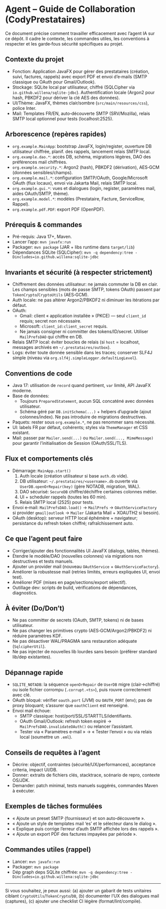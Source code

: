 # Agent – Guide de Collaboration (CodyPrestataires)

Ce document précise comment travailler efficacement avec l’agent IA sur ce dépôt. Il cadre le contexte, les commandes utiles, les conventions à respecter et les garde‑fous sécurité spécifiques au projet.

## Contexte du projet
- Fonction: Application JavaFX pour gérer des prestataires (création, suivi, factures, rappels) avec export PDF et envoi d’e‑mails (SMTP classique ou OAuth pour Gmail/Outlook).
- Stockage: SQLite local par utilisateur, chiffré (SQLCipher via `io.github.willena/sqlite-jdbc`). Authentification locale (Argon2 pour hash, PBKDF2 pour dériver la clé AES des données).
- UI/Thème: JavaFX, thèmes clair/sombre (`src/main/resources/css`), police Inter.
- Mail: Templates FR/EN, auto‑découverte SMTP (SRV/Mozilla), relais SMTP local optionnel pour tests (localhost:2525).

## Arborescence (repères rapides)
- `org.example.MainApp`: bootstrap JavaFX, login/register, ouverture DB utilisateur chiffrée, planif. des rappels, lancement relais SMTP local.
- `org.example.dao.*`: accès DB, schéma, migrations légères, DAO des préférences mail chiffrées.
- `org.example.security.*`: Argon2 (hash), PBKDF2 (dérivation), AES‑GCM (données sensibles/champs).
- `org.example.mail.*`: configuration SMTP/OAuth, Google/Microsoft OAuth (flux locaux), envoi via Jakarta Mail, relais SMTP local.
- `org.example.gui.*`: vues et dialogues (login, register, paramètres mail, aides OAuth/SMTP, thème).
- `org.example.model.*`: modèles (Prestataire, Facture, ServiceRow, Rappel).
- `org.example.pdf.PDF`: export PDF (OpenPDF).

## Prérequis & commandes
- Pré-requis: Java 17+, Maven.
- Lancer l’app: `mvn javafx:run`
- Packager: `mvn package` (JAR + libs runtime dans `target/lib`)
- Dépendances SQLite (SQLCipher): `mvn -q dependency:tree -Dincludes=io.github.willena:sqlite-jdbc`

## Invariants et sécurité (à respecter strictement)
- Chiffrement des données utilisateur: ne jamais commuter la DB en clair. Les champs sensibles (mots de passe SMTP, tokens OAuth) passent par `TokenCrypto`/`CryptoUtils` (AES‑GCM).
- Auth locale: ne pas altérer Argon2/PBKDF2 ni diminuer les itérations par défaut.
- OAuth:
  - Gmail: client « application installée » (PKCE) — seul `client_id` requis; secret non nécessaire.
  - Microsoft: `client_id:client_secret` requis.
  - Ne jamais consigner ni committer des tokens/ID/secret. Utiliser `MailPrefsDAO` qui chiffre en DB.
- Relais SMTP local: éviter boucles de relais (si `host` = localhost, messages archivés en `~/.prestataires/outbox`).
- Logs: éviter toute donnée sensible dans les traces; conserver SLF4J simple (niveau via `org.slf4j.simpleLogger.defaultLogLevel`).

## Conventions de code
- Java 17: utilisation de `record` quand pertinent, `var` limité, API JavaFX moderne.
- Base de données:
  - Toujours `PreparedStatement`, aucun SQL concaténé avec données utilisateur.
  - Schéma géré par `DB.initSchema(...)` + helpers d’upgrade (ajout colonnes/index). Ne pas introduire de migrations destructives.
- Paquets: rester sous `org.example.*`, ne pas renommer sans nécessité.
- UI: labels FR par défaut, cohérents; styles via `ThemeManager` et CSS existant.
- Mail: passer par `Mailer.send(...)` ou `Mailer.send(..., MimeMessage)` pour garantir l’initialisation de Session (OAuth/SSL/TLS).

## Flux et comportements clés
- Démarrage: `MainApp.start()`
  1) Auth locale (création utilisateur si base `auth.db` vide).
  2) DB utilisateur: `~/.prestataires/<username>.db` ouverte via `UserDB.openOrRepair(key)` (gère NOTADB, migration, WAL).
  3) DAO sécurisé: `SecureDB` chiffre/déchiffre certaines colonnes métier.
  4) UI + scheduler rappels (toutes les 60 min).
  5) Relais SMTP local (2525) pour tests.
- Envoi e‑mail: `MailPrefsDAO.load()` -> `MailPrefs` -> `OAuthServiceFactory` si provider `gmail|outlook` -> `Mailer` (Jakarta Mail + XOAUTH2 si besoin).
- OAuth (desktop): serveur HTTP local éphémère + navigateur; persistance du refresh token chiffré; rafraîchissement auto.

## Ce que l’agent peut faire
- Corriger/ajouter des fonctionnalités UI JavaFX (dialogs, tables, thèmes).
- Étendre le modèle/DAO (nouvelles colonnes) via migrations non destructives et tests manuels.
- Ajouter un provider mail (nouveau `OAuthService` + `OAuthServiceFactory`).
- Améliorer la robustesse mail (retries limités, erreurs expliquées UI, envoi test).
- Améliorer PDF (mises en page/sections/export sélectif).
- Outillage dev: scripts de build, vérifications de dépendances, diagnostics.

## À éviter (Do/Don’t)
- Ne pas committer de secrets (OAuth, SMTP, tokens) ni de bases utilisateur.
- Ne pas changer les primitives crypto (AES‑GCM/Argon2/PBKDF2) ni réduire paramètres KDF.
- Ne pas désactiver WAL/PRAGMA sans restauration adéquate (`SqlcipherUtil`).
- Ne pas injecter de nouvelles lib lourdes sans besoin (préférer standard lib/dep existantes).

## Dépannage rapide
- `SQLITE_NOTADB`: la séquence `openOrRepair` de `UserDB` migre (clair->chiffré) ou isole fichier corrompu (`.corrupt.<ts>`), puis rouvre correctement avec clé.
- OAuth bloqué: vérifier `oauth.port` (JVM) ou `OAUTH_PORT` (env); pas de proxy bloquant; s’assurer que `oauthClient` est renseigné.
- Envoi mail échoue:
  - SMTP classique: host/port/SSL/STARTTLS/identifiants.
  - OAuth Gmail/Outlook: refresh token expiré -> `MailPrefsDAO.invalidateOAuth()` ou relancer l’assistant.
  - Tester via « Paramètres e‑mail » -> « Tester l’envoi » ou via relais local (soumettre un `.eml`).

## Conseils de requêtes à l’agent
- Décrire: objectif, contraintes (sécurité/UX/performances), acceptance criteria, impact UI/DB.
- Donner: extraits de fichiers clés, stacktrace, scénario de repro, contexte OS/JDK.
- Demander: patch minimal, tests manuels suggérés, commandes Maven à exécuter.

## Exemples de tâches formulées
- « Ajoute un preset SMTP {fournisseur} et son auto‑découverte ».
- « Ajoute un style de templates mail ‘es’ et le sélecteur dans le dialog ».
- « Explique puis corrige l’erreur d’auth SMTP affichée lors des rappels ».
- « Ajoute un export PDF des factures impayées par période ».

## Commandes utiles (rappel)
- Lancer: `mvn javafx:run`
- Packager: `mvn package`
- Dép graph deps SQLite chiffrée: `mvn -q dependency:tree -Dincludes=io.github.willena:sqlite-jdbc`

---

Si vous souhaitez, je peux aussi: (a) ajouter un gabarit de tests unitaires ciblant `CryptoUtils`/`TokenCrypto`/`DB`, (b) documenter l’UX des dialogues mail (captures), (c) ajouter une checklist CI légère (format/lint/compile).

